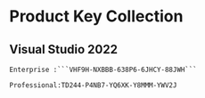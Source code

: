 # Product Key Collection

## Visual Studio 2022
```
Enterprise :```VHF9H-NXBBB-638P6-6JHCY-88JWH```

Professional:TD244-P4NB7-YQ6XK-Y8MMM-YWV2J
```